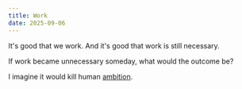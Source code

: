 ```yaml
---
title: Work
date: 2025-09-06
---
```

It's good that we work. And it's good that work is still necessary. 

If work became unnecessary someday, what would the outcome be?

I imagine it would kill human [ambition](/ambition).